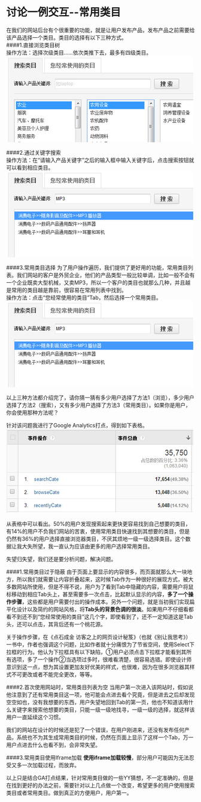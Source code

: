 讨论一例交互--常用类目
===

在我们的网站后台有个很重要的功能，就是让用户发布产品，发布产品之前需要给该产品选择一个类目。类目的选择有以下三种方式。  
####1.直接浏览类目树  
操作方法：选择次级类目……依次类推下去，最多有四级类目。  
![直接浏览类目树](../images/category-browse.jpg)

####2.通过关键字搜索  
操作方法：在“请输入产品关键字”之后的输入框中输入关键字后，点击搜索按钮就可以看到相应类目。 
![通过关键字搜索类目](../images/category-search.jpg)

####3.常用类目选择
为了用户操作遍历，我们提供了更好用的功能，常用类目列表。我们网站的客户是外贸企业，他们的产品类型一般比较单调，比如一般不会有一个企业既卖大型机械，又卖MP3，所以一个客户的类目也就那么几种，并且越是常用的类目越是靠前，很容易在常用列表中找到。  
操作方法：点击“您经常使用的类目”Tab，然后选择一个常用类目。  
![通过关键字搜索类目](../images/category-search.jpg)

以上三种方法都介绍完了，请你猜一猜有多少用户选择了方法1（浏览），多少用户选择了方法2（搜索），又有多少用户选择了方法3（常用类目）。如果你是用户，你会使用那种方法呢？  
  
针对该问题我进行了Google Analytics打点，得到如下表格。  
![通过关键字搜索类目](../images/category-ga.jpg)

从表格中可以看出。50%的用户发现搜索起来更快更容易找到自己想要的类目，有14%的用户不负我们网站的苦衷，使用常用类目快速找到其想要的类目，但是仍然有36%的用户选择直接浏览器类目，不厌其烦地一级一级选择类目。这个数据让我大失所望，我一直认为应该由更多的用户选择常用类目。  

失望归失望，我们还是要分析问题，解决问题。  

####1.常用类目过于隐蔽
由于页面上要显示的内容很多，而页面就那么大一块地方，所以我们就需要让内容折叠起来，这时候Tab作为一种很好的展现方式，被大多数网站所使用，但是不得不说，用户为了看到Tab中隐藏的内容，需要用户将鼠标移动到相应Tab头上，甚至需要多一次点击，比起默认显示的内容，**多了一个操作步骤**，这些都是用户需要付出的操作成本。另外一个问题，就是当初我们实现扁平化设计以及简约的网站风格，将**Tab头的背景色调的很淡**。如果用户不仔细看都看不到还不到“您经常使用的类目”这几个字，即使看到了，还不一定知道这是Tab头，还可以点击，其背后还有一个桃花源。  

关于操作步骤，在《点石成金 访客之上的网页设计秘笈》（也就《别让我思考》）一书中，作者也强调这个问题，比如作者就十分痛恨为了节省空间，使用Select下拉框的行为。他认为下拉框具有以下缺陷，①用户必须点击下拉框才能看到其所有选项，多了一个操作②当选项过多时，很难看清楚，很容易选错。即使设计师意识到这一点，想为其设置更加友好优美的样式，也很难，因为在很多浏览器其样式不可更改或者不能完全更改，等等。

####2.首次使用网站时，常用类目列表为空
当用户第一次进入该网站时，假如说他注意到了还有常用类目这一项，他可能会点进去看个究竟，但是进去之后却发现空空如也，没有我想要的东西，用户失望地回到Tab的第一页，他也不知道该用什么关键字来搜索他想要的类目，只能一级一级地找寻，一级一级的选择，就这样该用户一直延续这个习惯。  

我们的网站在设计的时候还是犯了一个错误，在用户刚进来，还没有发布任何产品，系统也不为其生成常用类目的时候，仍然在页面上显示了这样一个Tab，万一用户点进去什么也看不到，会非常失望。  

####3.常用类目使用Iframe加载
**使用iframe加载较慢**，部分用户可能因为无法忍受又多一次加载过程，而放弃。

以上只是结合GA打点结果，针对常用类目做的一些YY猜想，不一定准确的，但是在找到更好的办法之前，需要针对以上几点做一个改变，希望更多的用户使用搜索类目或者常用类目。做到真正的方便用户，用户第一。  
